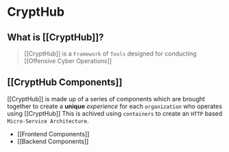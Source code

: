# CryptHub


## What is [[CryptHub]]?

> [[CryptHub]] is a `Framework` of `Tools` designed for conducting [[Offensive Cyber Operations]]


## [[CryptHub Components]]
[[CryptHub]] is made up of a series of components which are brought together to create a **unique** *experience* for each `organization` who operates using [[CryptHub]]
This is achived using `containers` to create an `HTTP` based `Micro-Service Architecture`.
- [[Frontend Components]]
- [[Backend Components]] 
